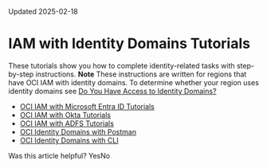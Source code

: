 Updated 2025-02-18
# IAM with Identity Domains Tutorials 
These tutorials show you how to complete identity-related tasks with step-by-step instructions.
**Note** These instructions are written for regions that have OCI IAM with identity domains. To determine whether your region uses identity domains see [Do You Have Access to Identity Domains?](https://docs.oracle.com/en-us/iaas/Content/Identity/getstarted/identity-domains.htm#identity_documentation__updated-identity-domains)
  * [OCI IAM with Microsoft Entra ID Tutorials](https://docs.oracle.com/en-us/iaas/Content/Identity/tutorials/azure_ad/azure_ad_tutorials.htm#tutorials-azure-overview "This set of tutorials provides step-by-step instructions to get you working with Microsoft Entra ID \(formerly Azure AD\) and OCI IAM.")
  * [OCI IAM with Okta Tutorials](https://docs.oracle.com/en-us/iaas/Content/Identity/tutorials/okta/okta_tutorials.htm#tutorials-okta-overview "This set of tutorials provides step-by-step instructions to get you working with Okta and OCI IAM.")
  * [OCI IAM with ADFS Tutorials](https://docs.oracle.com/en-us/iaas/Content/Identity/tutorials/adfs/adfs_tutorials.htm#tutorials-adfs-overview "These tutorials provide step-by-step instructions to get you working with Microsoft Active Directory Federation Services \(ADFS\) and OCI IAM.")
  * [OCI Identity Domains with Postman](https://docs.oracle.com/en-us/iaas/Content/Identity/tutorials/rest/rest_postman.htm#identity-domains-postman "In this tutorial, you make REST application programming interface \(API\) calls to an identity domain using Postman, a software that's typically used for REST API tests.")
  * [OCI Identity Domains with CLI](https://docs.oracle.com/en-us/iaas/Content/Identity/tutorials/cli/cli_identity-domains.htm#cli-identity-domains "In this tutorial, you use the Oracle Cloud Infrastructure command line interface \(OCI CLI\) to create and manage users in an identity domain.")


Was this article helpful?
YesNo

